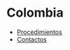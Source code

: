 # Colombia
* [Procedimientos](paises/colombia/procedimientos.md)
* [Contactos](paises/colombia/contactos.md)